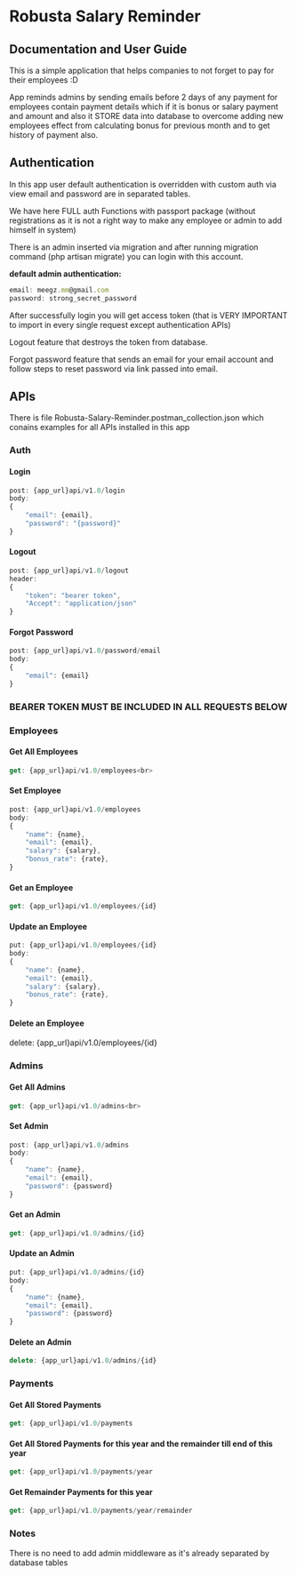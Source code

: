 # Robusta Salary Reminder #

## Documentation and User Guide ##
This is a simple application that helps companies to not forget to pay for their employees :D

App reminds admins by sending emails before 2 days of any payment for employees contain payment details which if it is bonus or salary payment and amount and also it STORE data into database to overcome adding new employees effect from calculating bonus for previous month and to get history of payment also.

## Authentication ##
In this app user default authentication is overridden with custom auth via view email and password are in separated tables.

We have here FULL auth Functions with passport package (without registrations as it is not a right way to make any employee or admin to add himself in system)

There is an admin inserted via migration and after running migration command (php artisan migrate) you can login with this account.

**default admin authentication:**<br>
```javascript
email: meegz.mm@gmail.com
password: strong_secret_password
```
After successfully login you will get access token (that is VERY IMPORTANT to import in every single request except authentication APIs)

Logout feature that destroys the token from database.

Forgot password feature that sends an email for your email account and follow steps to reset password via link passed into email.


## APIs ##
There is file Robusta-Salary-Reminder.postman_collection.json which conains examples for all APIs installed in this app

### Auth ###
#### Login ####
```javascript
post: {app_url}api/v1.0/login
body:
{
	"email": {email},
	"password": "{password}"
}
```

#### Logout ####
```javascript
post: {app_url}api/v1.0/logout
header:
{
    "token": "bearer token",
    "Accept": "application/json"
}
```

#### Forgot Password ####
```javascript
post: {app_url}api/v1.0/password/email
body:
{
	"email": {email}
}
```

### BEARER TOKEN MUST BE INCLUDED IN ALL REQUESTS BELOW ###

### Employees ###
#### Get All Employees ####
```javascript
get: {app_url}api/v1.0/employees<br>
```
#### Set Employee ####
```javascript
post: {app_url}api/v1.0/employees
body:
{
    "name": {name},
    "email": {email},
    "salary": {salary},
    "bonus_rate": {rate},
}
```

#### Get an Employee ####
```javascript
get: {app_url}api/v1.0/employees/{id}
```
#### Update an Employee ####
```javascript
put: {app_url}api/v1.0/employees/{id}
body:
{
    "name": {name},
    "email": {email},
    "salary": {salary},
    "bonus_rate": {rate},
}
```
#### Delete an Employee ####
delete: {app_url}api/v1.0/employees/{id}<br>

### Admins ###
#### Get All Admins ####
```javascript
get: {app_url}api/v1.0/admins<br>
```
#### Set Admin ####
```javascript
post: {app_url}api/v1.0/admins
body:
{
    "name": {name},
    "email": {email},
    "password": {password}
}
```

#### Get an Admin ####
```javascript
get: {app_url}api/v1.0/admins/{id}
```
#### Update an Admin ####
```javascript
put: {app_url}api/v1.0/admins/{id}
body:
{
    "name": {name},
    "email": {email},
    "password": {password}
}
```

#### Delete an Admin ####
```javascript
delete: {app_url}api/v1.0/admins/{id}
```
### Payments ###
#### Get All Stored Payments ####
```javascript
get: {app_url}api/v1.0/payments
```
#### Get All Stored Payments for this year and the remainder till end of this year ####
```javascript
get: {app_url}api/v1.0/payments/year
```
#### Get Remainder Payments for this year ####
```javascript
get: {app_url}api/v1.0/payments/year/remainder
```

### Notes ###
There is no need to add admin middleware as it's already separated by database tables
